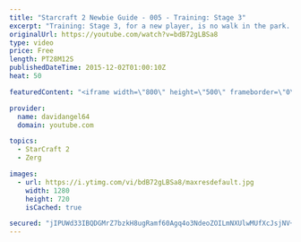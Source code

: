 ```yaml
---
title: "Starcraft 2 Newbie Guide - 005 - Training: Stage 3"
excerpt: "Training: Stage 3, for a new player, is no walk in the park.  It's played with all available multiplayer units at actual multiplayer game speed, and is designed to test a new player.  Starcraft 2 Newbie Guide Playlist: https://www.youtube.com/playlist?list=PL5UmyuxWKXvrNOHKIp9VWkMMikqE9AOxZ  Other places"
originalUrl: https://youtube.com/watch?v=bdB72gLBSa8
type: video
price: Free
length: PT28M12S
publishedDateTime: 2015-12-02T01:00:10Z
heat: 50

featuredContent: "<iframe width=\"800\" height=\"500\" frameborder=\"0\" src=\"https://www.youtube.com/embed/bdB72gLBSa8\" allow=\"accelerometer; autoplay; encrypted-media; gyroscope; picture-in-picture\" allowfullscreen></iframe>"

provider:
  name: davidangel64
  domain: youtube.com

topics:
  - StarCraft 2
  - Zerg

images:
  - url: https://i.ytimg.com/vi/bdB72gLBSa8/maxresdefault.jpg
    width: 1280
    height: 720
    isCached: true

secured: "jIPUWd33IBQDGMrZ7bzkH8ugRamf60Agq4o3NdeoZOILmNXUlwMUfXcJsjNV+BjF1rIzGQQL1PJAhwrWJE6E3/jme8U6wwqmrZDjdevjki9LcsKKhOi92Nn0xn15wOcHN+xNArFon8tohUE0F6x7s49cDLPYv42RcOeQ9tgNENvDx3S7mPbgQpxQle+tQKWj1YaolyP03cDSaoC5yaJAB/vBy1keh1JTf2zcseep8752u9YuycpnIgn+rVBXCHK5JamCYOyzRy42lyeKYN+GEREiuFdwKzEkfFQuojRpp+N++bhibVYy96q4nQJSEVDZxVblvGSfkbzw6UfBvtDqrKqEeWCSdsmNskjieDBitsq1sMGA6qikWM0aweGRfcQcmoTAuMPB/SGIvxiqe2jzuAbiOL+vP2D4yIlA4duFlQ4=;ufvLpYgc5AO8pALBAfH1vg=="
---
```


